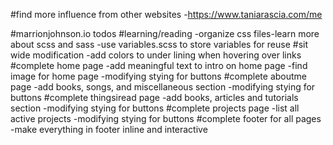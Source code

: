 #find more influence from other websites
-https://www.taniarascia.com/me


#marrionjohnson.io todos
#learning/reading
-organize css files-learn more about scss and sass
-use variables.scss to store variables for reuse
#sit wide modification
-add colors to under lining when hovering over links 
#complete home page
-add meaningful text to intro on home page
-find image for home page
-modifying stying for buttons
#complete aboutme page
-add books, songs, and miscellaneous section
-modifying stying for buttons
#complete thingsiread page
-add books, articles and tutorials section
-modifying stying for buttons
#complete projects page
-list all active projects
-modifying stying for buttons
#complete footer for all pages
-make everything in footer inline and interactive 
